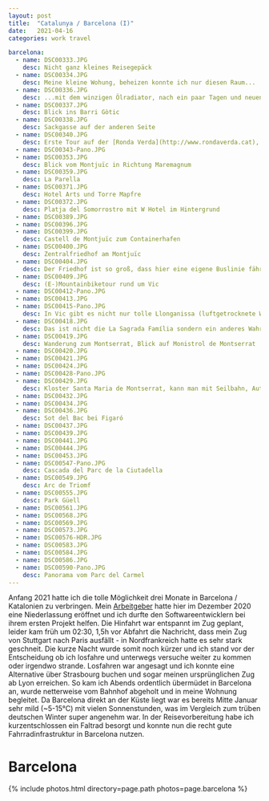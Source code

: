 ```yaml
---
layout: post
title:  "Catalunya / Barcelona (I)"
date:   2021-04-16
categories: work travel

barcelona:
  - name: DSC00333.JPG
    desc: Nicht ganz kleines Reisegepäck
  - name: DSC00334.JPG
    desc: Meine kleine Wohung, beheizen konnte ich nur diesen Raum...
  - name: DSC00336.JPG
    desc: ...mit dem winzigen Ölradiator, nach ein paar Tagen und neuen langen Unterhosen ging es dann aber ;-)
  - name: DSC00337.JPG
    desc: Blick ins Barri Gòtic
  - name: DSC00338.JPG
    desc: Sackgasse auf der anderen Seite
  - name: DSC00340.JPG
    desc: Erste Tour auf der [Ronda Verda](http://www.rondaverda.cat), einer schönen ~70km Runde um Barcelona
  - name: DSC00343-Pano.JPG
  - name: DSC00353.JPG
    desc: Blick vom Montjuïc in Richtung Maremagnum
  - name: DSC00359.JPG
    desc: La Parella
  - name: DSC00371.JPG
    desc: Hotel Arts und Torre Mapfre
  - name: DSC00372.JPG
    desc: Platja del Somorrostro mit W Hotel im Hintergrund
  - name: DSC00389.JPG
  - name: DSC00396.JPG
  - name: DSC00399.JPG
    desc: Castell de Montjuïc zum Containerhafen
  - name: DSC00400.JPG
    desc: Zentralfriedhof am Montjuïc
  - name: DSC00404.JPG
    desc: Der Friedhof ist so groß, dass hier eine eigene Buslinie fährt
  - name: DSC00409.JPG
    desc: (E-)Mountainbiketour rund um Vic
  - name: DSC00412-Pano.JPG
  - name: DSC00413.JPG
  - name: DSC00415-Pano.JPG
    desc: In Vic gibt es nicht nur tolle Llonganissa (luftgetrocknete Wurst), sondern auch einen große  Plaça Major
  - name: DSC00418.JPG
    desc: Das ist nicht die La Sagrada Família sondern ein anderes Wahrzeichen von Barcelona - Les Tres Xemeneies
  - name: DSC00419.JPG
    desc: Wanderung zum Montserrat, Blick auf Monistrol de Montserrat
  - name: DSC00420.JPG
  - name: DSC00421.JPG
  - name: DSC00424.JPG
  - name: DSC00428-Pano.JPG
  - name: DSC00429.JPG
    desc: Kloster Santa Maria de Montserrat, kann man mit Seilbahn, Auto, Zug, Fahrrad oder zu Fuß besuchen, leider war die Zahnradbahn nach ganz oben nicht in Betrieb
  - name: DSC00432.JPG
  - name: DSC00434.JPG
  - name: DSC00436.JPG
    desc: Sot del Bac bei Figaró
  - name: DSC00437.JPG
  - name: DSC00439.JPG
  - name: DSC00441.JPG
  - name: DSC00444.JPG
  - name: DSC00453.JPG
  - name: DSC00547-Pano.JPG
    desc: Cascada del Parc de la Ciutadella
  - name: DSC00549.JPG
    desc: Arc de Triomf
  - name: DSC00555.JPG
    desc: Park Güell
  - name: DSC00561.JPG
  - name: DSC00568.JPG
  - name: DSC00569.JPG
  - name: DSC00573.JPG
  - name: DSC00576-HDR.JPG
  - name: DSC00583.JPG
  - name: DSC00584.JPG
  - name: DSC00586.JPG
  - name: DSC00590-Pano.JPG
    desc: Panorama vom Parc del Carmel
---
```

Anfang 2021 hatte ich die tolle Möglichkeit drei Monate in Barcelona / Katalonien zu verbringen. Mein [Arbeitgeber](https://www.l-mobile.com/) hatte hier im Dezember 2020 eine Niederlassung eröffnet und ich durfte den Softwareentwicklern bei ihrem ersten Projekt helfen. Die Hinfahrt war entspannt im Zug geplant, leider kam früh um 02:30, 1,5h vor Abfahrt die Nachricht, dass mein Zug von Stuttgart nach Paris ausfällt - in Nordfrankreich hatte es sehr stark geschneit. Die kurze Nacht wurde somit noch kürzer und ich stand vor der Entscheidung ob ich losfahre und unterwegs versuche weiter zu kommen oder irgendwo strande. Losfahren war angesagt und ich konnte eine Alternative über Strasbourg buchen und sogar meinen ursprünglichen Zug ab Lyon erreichen. So kam ich Abends ordentlich übermüdet in Barcelona an, wurde netterweise vom Bahnhof abgeholt und in meine Wohnung begleitet. Da Barcelona direkt an der Küste liegt war es bereits Mitte Januar sehr mild (~5-15°C) mit vielen Sonnenstunden, was im Vergleich zum trüben deutschen Winter super angenehm war. In der Reisevorbereitung habe ich kurzentschlossen ein Faltrad besorgt und konnte nun die recht gute Fahrradinfrastruktur in Barcelona nutzen.
# Barcelona
{% include photos.html directory=page.path photos=page.barcelona %}
